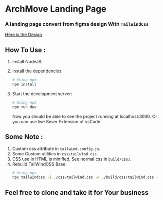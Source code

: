 # ArchMove Landing Page
  ### A landing page convert from figma design With `TailWindCss`
  [Here is the Design](https://www.figma.store/download/architecture-landing-page-for-figma/)

## How To Use :
1. Install NodeJS.
2. Install the dependencies:
    ```bash
    # Using npm
    npm install
    ```
3. Start the development server:
    ```bash
    # Using npm
    npm run dev
    ```

    Now you should be able to see the project running at localhost:3000.
    Or you can use live Sever Extension of vsCode.
    
## Some Note :
1. Custom css attribute in `tailwind.config.js`.
2. Some Custom utilities in `css\tailwind.css`.
3. CSS use in HTML is minified, See normal css in `build/css/`.
4. Rebuild TailWindCSS Base:
    ```bash
    # Using npx
    npx tailwindcss -i ./css/tailwind.css -o ./build/css/tailwind.css --watch
    ```
   
## Feel free to clone and take it for Your business


   
